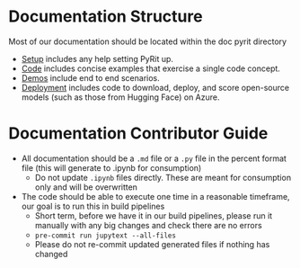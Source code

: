 # Documentation Structure

Most of our documentation should be located within the doc pyrit directory

- [Setup](./setup/) includes any help setting PyRit up.
- [Code](./code) includes concise examples that exercise a single code concept.
- [Demos](./demo) include end to end scenarios.
- [Deployment](./deployment/) includes code to download, deploy, and score open-source models (such as those from Hugging Face) on Azure.

# Documentation Contributor Guide

- All documentation should be a `.md` file or a `.py` file in the percent format file (this will generate to .ipynb for consumption)
  - Do not update `.ipynb` files directly. These are meant for consumption only and will be overwritten
- The code should be able to execute one time in a reasonable timeframe, our goal is to run this in build pipelines
  - Short term, before we have it in our build pipelines, please run it manually with any big changes and check there are no errors
  - `pre-commit run jupytext --all-files`
  - Please do not re-commit updated generated files if nothing has changed